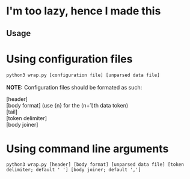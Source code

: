 <h1>I'm too lazy, hence I made this</h1>
<h2>Usage</h2>
<h1>Using configuration files</h1>
<code>python3 wrap.py [configuration file] [unparsed data file]</code>
<br><br><b>NOTE:</b> Configuration files should be formated as such:

  [header]<br>
  [body format] (use {n} for the (n+1)th data token)<br>
  [tail]<br>
  [token delimiter]<br>
  [body joiner]<br>

<h1>Using command line arguments</h1>
<code>python3 wrap.py [header] [body format] [unparsed data file] [token delimiter; default ' '] [body joiner; default ',']</code>
